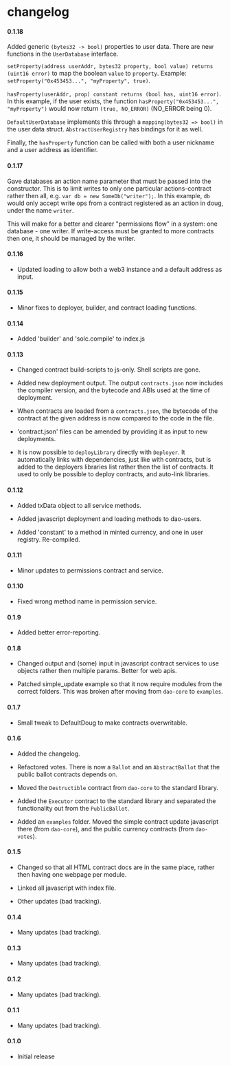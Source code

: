 # changelog

#### 0.1.18

Added generic `(bytes32 -> bool)` properties to user data. There are new functions in the `UserDatabase` interface. 

 `setProperty(address userAddr, bytes32 property, bool value) returns (uint16 error)` to map the boolean `value` to `property`. Example: `setProperty("0x453453...", "myProperty", true)`. 

`hasProperty(userAddr, prop) constant returns (bool has, uint16 error)`. In this example, if the user exists, the function `hasProperty("0x453453...", "myProperty")` would now return `(true, NO_ERROR)` (NO_ERROR being 0).

`DefaultUserDatabase` implements this through a `mapping(bytes32 => bool)` in the user data struct. `AbstractUserRegistry` has bindings for it as well.

Finally, the `hasProperty` function can be called with both a user nickname and a user address as identifier.   

#### 0.1.17

Gave databases an action name parameter that must be passed into the constructor. This is to limit writes to only one particular actions-contract rather then all, e.g. `var db = new SomeDb("writer");`. In this example, `db` would only accept write ops from a contract registered as an action in doug, under the name `writer`.
 
This will make for a better and clearer "permissions flow" in a system: one database - one writer. If write-access must be granted to more contracts then one, it should be managed by the writer. 

#### 0.1.16

- Updated loading to allow both a web3 instance and a default address as input.

#### 0.1.15

- Minor fixes to deployer, builder, and contract loading functions.

#### 0.1.14

- Added 'builder' and 'solc.compile' to index.js

#### 0.1.13

- Changed contract build-scripts to js-only. Shell scripts are gone.

- Added new deployment output. The output `contracts.json` now includes the compiler version, and the bytecode and ABIs used at the time of deployment.

- When contracts are loaded from a `contracts.json`, the bytecode of the contract at the given address is now compared to the code in the file.

- 'contract.json' files can be amended by providing it as input to new deployments.
 
- It is now possible to `deployLibrary` directly with `Deployer`. It automatically links with dependencies, just like with contracts, but is added to the deployers libraries list rather then the list of contracts. It used to only be possible to deploy contracts, and auto-link libraries.

#### 0.1.12

- Added txData object to all service methods.

- Added javascript deployment and loading methods to dao-users.
 
- Added 'constant' to a method in minted currency, and one in user registry. Re-compiled.

#### 0.1.11

- Minor updates to permissions contract and service.

#### 0.1.10

- Fixed wrong method name in permission service.

#### 0.1.9

- Added better error-reporting.

#### 0.1.8

- Changed output and (some) input in javascript contract services to use objects rather then multiple params. Better for web apis.

- Patched simple_update example so that it now require modules from the correct folders. This was broken after moving from `dao-core` to `examples`.

#### 0.1.7

- Small tweak to DefaultDoug to make contracts overwritable.

#### 0.1.6

- Added the changelog.

- Refactored votes. There is now a `Ballot` and an `AbstractBallot` that the public ballot contracts depends on.

- Moved the `Destructible` contract from `dao-core` to the standard library.

- Added the `Executor` contract to the standard library and separated the functionality out from the `PublicBallot`.

- Added an `examples` folder. Moved the simple contract update javascript there (from `dao-core`), and the public currency contracts (from `dao-votes`).

#### 0.1.5 

- Changed so that all HTML contract docs are in the same place, rather then having one webpage per module.

- Linked all javascript with index file.

- Other updates (bad tracking).

#### 0.1.4

- Many updates (bad tracking).

#### 0.1.3

- Many updates (bad tracking).

#### 0.1.2

- Many updates (bad tracking).

#### 0.1.1

- Many updates (bad tracking).

#### 0.1.0

- Initial release